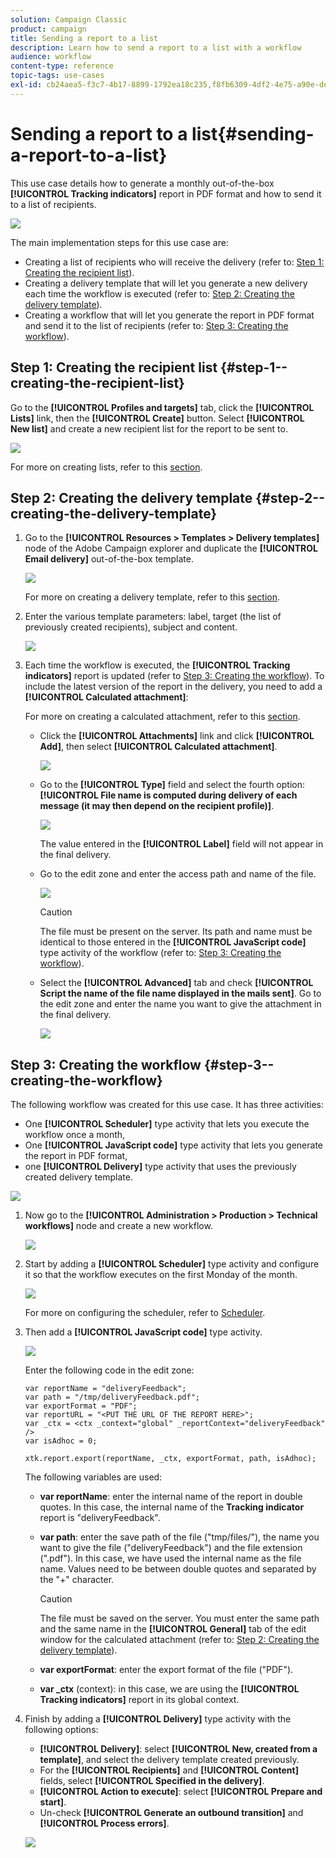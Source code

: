 ```yaml
---
solution: Campaign Classic
product: campaign
title: Sending a report to a list
description: Learn how to send a report to a list with a workflow
audience: workflow
content-type: reference
topic-tags: use-cases
exl-id: cb24aea5-f3c7-4b17-8899-1792ea18c235,f8fb6309-4df2-4e75-a90e-defbfa6eab5f
---
```

# Sending a report to a list{#sending-a-report-to-a-list}

This use case details how to generate a monthly out-of-the-box **[!UICONTROL Tracking indicators]** report in PDF format and how to send it to a list of recipients.

![](assets/use_case_report_intro.png)

The main implementation steps for this use case are:

* Creating a list of recipients who will receive the delivery (refer to: [Step 1: Creating the recipient list](#step-1--creating-the-recipient-list)). 
* Creating a delivery template that will let you generate a new delivery each time the workflow is executed (refer to: [Step 2: Creating the delivery template](#step-2--creating-the-delivery-template)).
* Creating a workflow that will let you generate the report in PDF format and send it to the list of recipients (refer to: [Step 3: Creating the workflow](#step-3--creating-the-workflow)).

## Step 1: Creating the recipient list {#step-1--creating-the-recipient-list}

Go to the **[!UICONTROL Profiles and targets]** tab, click the **[!UICONTROL Lists]** link, then the **[!UICONTROL Create]** button. Select **[!UICONTROL New list]** and create a new recipient list for the report to be sent to.

![](assets/use_case_report_1.png)

For more on creating lists, refer to this [section](../../platform/using/creating-and-managing-lists.md).

## Step 2: Creating the delivery template {#step-2--creating-the-delivery-template}

1. Go to the **[!UICONTROL Resources > Templates > Delivery templates]** node of the Adobe Campaign explorer and duplicate the **[!UICONTROL Email delivery]** out-of-the-box template.

   ![](assets/use_case_report_2.png)

   For more on creating a delivery template, refer to this [section](../../delivery/using/about-templates.md).

1. Enter the various template parameters: label, target (the list of previously created recipients), subject and content.

   ![](assets/use_case_report_3.png)

1. Each time the workflow is executed, the **[!UICONTROL Tracking indicators]** report is updated (refer to [Step 3: Creating the workflow](#step-3--creating-the-workflow)). To include the latest version of the report in the delivery, you need to add a **[!UICONTROL Calculated attachment]**:

   For more on creating a calculated attachment, refer to this [section](../../delivery/using/attaching-files.md#creating-a-calculated-attachment).

    * Click the **[!UICONTROL Attachments]** link and click **[!UICONTROL Add]**, then select **[!UICONTROL Calculated attachment]**.
    
      ![](assets/use_case_report_4.png)

    * Go to the **[!UICONTROL Type]** field and select the fourth option: **[!UICONTROL File name is computed during delivery of each message (it may then depend on the recipient profile)]**. 
    
      ![](assets/use_case_report_5.png)

      The value entered in the **[!UICONTROL Label]** field will not appear in the final delivery.
    
    * Go to the edit zone and enter the access path and name of the file. 
    
      ![](assets/use_case_report_6.png)

      >[!CAUTION]
      >
      >The file must be present on the server. Its path and name must be identical to those entered in the **[!UICONTROL JavaScript code]** type activity of the workflow (refer to: [Step 3: Creating the workflow](#step-3--creating-the-workflow)).

    * Select the **[!UICONTROL Advanced]** tab and check **[!UICONTROL Script the name of the file name displayed in the mails sent]**. Go to the edit zone and enter the name you want to give the attachment in the final delivery.
    
      ![](assets/use_case_report_6bis.png)

## Step 3: Creating the workflow {#step-3--creating-the-workflow}

The following workflow was created for this use case. It has three activities:

* One **[!UICONTROL Scheduler]** type activity that lets you execute the workflow once a month,
* One **[!UICONTROL JavaScript code]** type activity that lets you generate the report in PDF format,
* one **[!UICONTROL Delivery]** type activity that uses the previously created delivery template.

![](assets/use_case_report_8.png)

1. Now go to the **[!UICONTROL Administration > Production > Technical workflows]** node and create a new workflow.

   ![](assets/use_case_report_7.png)

1. Start by adding a **[!UICONTROL Scheduler]** type activity and configure it so that the workflow executes on the first Monday of the month.

   ![](assets/use_case_report_9.png)

   For more on configuring the scheduler, refer to [Scheduler](../../workflow/using/scheduler.md).

1. Then add a **[!UICONTROL JavaScript code]** type activity.

   ![](assets/use_case_report_10.png)

   Enter the following code in the edit zone:

   ```
   var reportName = "deliveryFeedback";
   var path = "/tmp/deliveryFeedback.pdf";
   var exportFormat = "PDF";
   var reportURL = "<PUT THE URL OF THE REPORT HERE>";
   var _ctx = <ctx _context="global" _reportContext="deliveryFeedback" />
   var isAdhoc = 0;
   
   xtk.report.export(reportName, _ctx, exportFormat, path, isAdhoc);
   ```

   The following variables are used:

    * **var reportName**: enter the internal name of the report in double quotes. In this case, the internal name of the **Tracking indicator** report is "deliveryFeedback".
    * **var path**: enter the save path of the file ("tmp/files/"), the name you want to give the file ("deliveryFeedback") and the file extension (".pdf"). In this case, we have used the internal name as the file name. Values need to be between double quotes and separated by the "+" character.

      >[!CAUTION]
      >
      >The file must be saved on the server. You must enter the same path and the same name in the **[!UICONTROL General]** tab of the edit window for the calculated attachment (refer to: [Step 2: Creating the delivery template](#step-2--creating-the-delivery-template)).

    * **var exportFormat**: enter the export format of the file ("PDF").
    * **var _ctx** (context): in this case, we are using the **[!UICONTROL Tracking indicators]** report in its global context.

1. Finish by adding a **[!UICONTROL Delivery]** type activity with the following options:

    * **[!UICONTROL Delivery]**: select **[!UICONTROL New, created from a template]**, and select the delivery template created previously.
    * For the **[!UICONTROL Recipients]** and **[!UICONTROL Content]** fields, select **[!UICONTROL Specified in the delivery]**.
    * **[!UICONTROL Action to execute]**: select **[!UICONTROL Prepare and start]**. 
    * Un-check **[!UICONTROL Generate an outbound transition]** and **[!UICONTROL Process errors]**.

   ![](assets/use_case_report_11.png)

